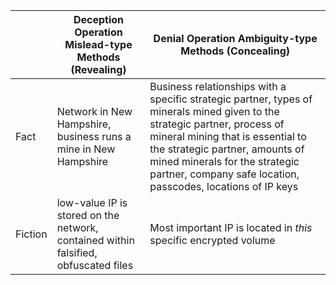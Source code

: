 || Deception Operation Mislead-type Methods (Revealing) | Denial Operation Ambiguity-type Methods (Concealing) |
|---| --- | --- |
|Fact | Network in New Hampshire, business runs a mine in New Hampshire | Business relationships with a specific strategic partner, types of minerals mined given to the strategic partner, process of mineral mining that is essential to the strategic partner, amounts of mined minerals for the strategic partner, company safe location, passcodes, locations of IP keys|
|Fiction | low-value IP is stored on the network, contained within falsified, obfuscated files | Most important IP is located in <i> this </i> specific encrypted volume |
